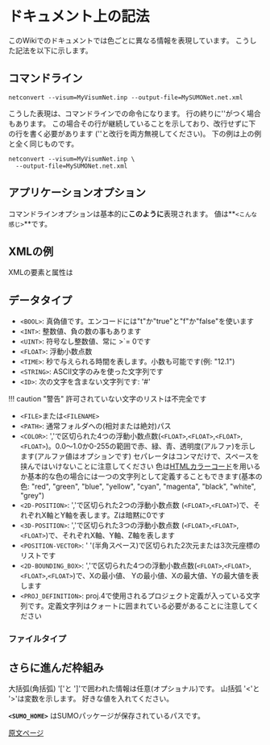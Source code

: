 # ドキュメント上の記法

このWikiでのドキュメントでは色ごとに異なる情報を表現しています。
こうした記法を以下に示します。

## コマンドライン

```
netconvert --visum=MyVisumNet.inp --output-file=MySUMONet.net.xml
```

こうした表現は、コマンドラインでの命令になります。
行の終りに'\'がつく場合もあります。
この場合その行が継続していることを示しており、改行せずに下の行を書く必要があります ('\'と改行を両方無視してください)。
下の例は上の例と全く同じものです。

```
netconvert --visum=MyVisumNet.inp \
  --output-file=MySUMONet.net.xml
```

## アプリケーションオプション

コマンドラインオプションは基本的に**このように**表現されます。
値は**`<こんな感じ>`**です。

## XMLの例

XMLの要素と属性は

## データタイプ

- `<BOOL>`: 真偽値です。エンコードには"t"か"true"と"f"か"false"を使います
- `<INT>`: 整数値、負の数の事もあります
- `<UINT>`: 符号なし整数値、常に >`= 0です
- `<FLOAT>`: 浮動小数点数
- `<TIME>`: 秒で与えられる時間を表します。小数も可能です(例: "12.1")
- `<STRING>`: ASCII文字のみを使った文字列です
- `<ID>`: 次の文字を含まない文字列です: '#'

!!! caution "警告"
    許可されていない文字のリストは不完全です

- `<FILE>`または`<FILENAME>`
- `<PATH>`: 通常フォルダへの(相対または絶対)パス
- `<COLOR>`: ','で区切られた4つの浮動小数点数(`<FLOAT>`,`<FLOAT>`,`<FLOAT>`,`<FLOAT>`)。0.0～1.0か0-255の範囲で赤、緑、青、透明度(アルファ)を示します(アルファ値はオプションです)
セパレータはコンマだけで、スペースを挟んではいけないことに注意してください
色は[HTMLカラーコード](http://ja.wikipedia.org/wiki/ウェブカラー#16進トリプレット表記)を用いるか基本的な色の場合には一つの文字列として定義することもできます(基本の色: "red", "green", "blue", "yellow", "cyan", "magenta", "black", "white", "grey")
- `<2D-POSITION>`: ','で区切られた2つの浮動小数点数 (`<FLOAT>`,`<FLOAT>`)で、それぞれX軸とY軸を表します。Zは暗黙に0です
- `<3D-POSITION>`: ','で区切られた3つの浮動小数点数 (`<FLOAT>`,`<FLOAT>`,`<FLOAT>`)で、それぞれX軸、Y軸、Z軸を表します
- `<POSITION-VECTOR>`: ' '(半角スペース)で区切られた2次元または3次元座標のリストです
- `<2D-BOUNDING_BOX>`: ','で区切られた4つの浮動小数点数(`<FLOAT>`,`<FLOAT>`,`<FLOAT>`,`<FLOAT>`)で、Xの最小値、 Yの最小値、Xの最大値、Yの最大値を表します
- `<PROJ_DEFINITION>`: proj.4で使用されるプロジェクト定義が入っている文字列です。定義文字列はクォートに囲まれている必要があることに注意してください

### ファイルタイプ

## さらに進んだ枠組み

大括弧(角括弧) '['と ']'で囲われた情報は任意(オプショナル)です。
山括弧 '<'と '>'は変数を示します。
好きな値を入れてください。

**`<SUMO_HOME>`** はSUMOパッケージが保存されているパスです。 


[原文ページ](https://sumo.dlr.de/wiki/Basics/Notation)